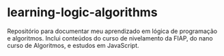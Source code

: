# learning-logic-algorithms
Repositório para documentar meu aprendizado em lógica de programação e algoritmos. Inclui conteúdos do curso de nivelamento da FIAP, do nano curso de Algoritmos, e estudos em JavaScript.
